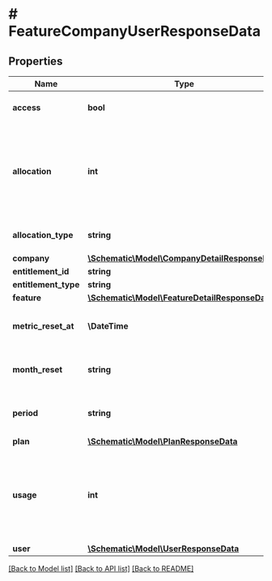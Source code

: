 # # FeatureCompanyUserResponseData

## Properties

Name | Type | Description | Notes
------------ | ------------- | ------------- | -------------
**access** | **bool** | Whether further usage is permitted. |
**allocation** | **int** | The maximum amount of usage that is permitted; a null value indicates that unlimited usage is permitted. | [optional]
**allocation_type** | **string** | The type of allocation that is being used. |
**company** | [**\Schematic\Model\CompanyDetailResponseData**](CompanyDetailResponseData.md) |  | [optional]
**entitlement_id** | **string** |  |
**entitlement_type** | **string** |  |
**feature** | [**\Schematic\Model\FeatureDetailResponseData**](FeatureDetailResponseData.md) |  | [optional]
**metric_reset_at** | **\DateTime** | The time at which the metric will resets. | [optional]
**month_reset** | **string** | If the period is current_month, when the month resets. | [optional]
**period** | **string** | The period over which usage is measured. | [optional]
**plan** | [**\Schematic\Model\PlanResponseData**](PlanResponseData.md) |  | [optional]
**usage** | **int** | The amount of usage that has been consumed; a null value indicates that usage is not being measured. | [optional]
**user** | [**\Schematic\Model\UserResponseData**](UserResponseData.md) |  | [optional]

[[Back to Model list]](../../README.md#models) [[Back to API list]](../../README.md#endpoints) [[Back to README]](../../README.md)
